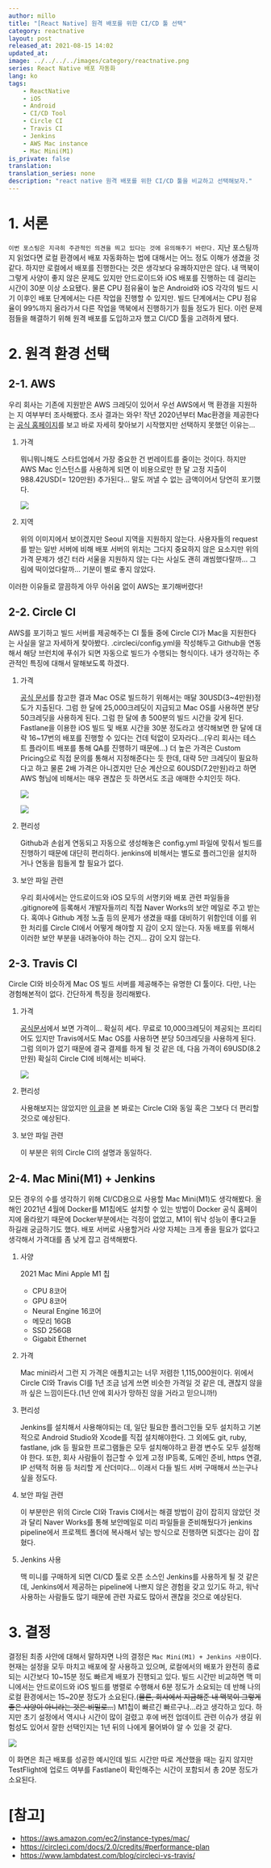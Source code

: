 ```yaml
---
author: millo
title: "[React Native] 원격 배포를 위한 CI/CD 툴 선택"
category: reactnative
layout: post
released_at: 2021-08-15 14:02
updated_at:
image: ../../../../images/category/reactnative.png
series: React Native 배포 자동화
lang: ko
tags:
    - ReactNative
    - iOS
    - Android
    - CI/CD Tool
    - Circle CI
    - Travis CI
    - Jenkins
    - AWS Mac instance
    - Mac Mini(M1)
is_private: false
translation:
translation_series: none
description: "react native 원격 배포를 위한 CI/CD 툴을 비교하고 선택해보자."
---
```


# 1. 서론

`이번 포스팅은 지극히 주관적인 의견을 띄고 있다는 것에 유의해주기 바란다.` 지난 포스팅까지 읽었다면 로컬 환경에서 배포 자동화하는 법에 대해서는 어느 정도 이해가 생겼을 것 같다. 하지만 로컬에서 배포를 진행한다는 것은 생각보다 유쾌하지만은 않다. 내 맥북이 그렇게 사양이 좋지 않은 문제도 있지만 안드로이드와 iOS 배포를 진행하는 데 걸리는 시간이 30분 이상 소요됐다. 물론 CPU 점유율이 높은 Android와 iOS 각각의 빌드 시기 이후인 배포 단계에서는 다른 작업을 진행할 수 있지만. 빌드 단계에서는 CPU 점유율이 99%까지 올라가서 다른 작업을 맥북에서 진행하기가 힘들 정도가 된다. 이런 문제점들을 해결하기 위해 원격 배포를 도입하고자 했고 CI/CD 툴을 고려하게 됐다.

# 2. 원격 환경 선택

## 2-1. AWS

우리 회사는 기존에 지원받은 AWS 크레딧이 있어서 우선 AWS에서 맥 환경을 지원하는 지 여부부터 조사해봤다. 조사 결과는 와우! 작년 2020년부터 Mac환경을 제공한다는 [공식 홈페이지](https://aws.amazon.com/ec2/instance-types/mac/)를 보고 바로 자세히 찾아보기 시작했지만 선택하지 못했던 이유는...

1. 가격

    뭐니뭐니해도 스타트업에서 가장 중요한 건 번레이트를 줄이는 것이다. 하지만 AWS Mac 인스턴스를 사용하게 되면 이 비용으로만 한 달 고정 지출이 988.42USD(= 120만원) 추가된다... 말도 꺼낼 수 없는 금액이어서 당연히 포기했다.

    ![](../../../../images/2021/08/fastlane-ci-cd-1.png)

2. 지역

    위의 이미지에서 보이겠지만 Seoul 지역을 지원하지 않는다. 사용자들의 request를 받는 일반 서버에 비해 배포 서버의 위치는 그다지 중요하지 않은 요소지만 위의 가격 문제가 생긴 터라 서울을 지원하지 않는 다는 사실도 괜히 괘씸했다랄까... 그림에 떡이었다랄까... 기분이 별로 좋지 않았다.

이러한 이유들로 깔끔하게 아무 아쉬움 없이 AWS는 포기해버렸다!

## 2-2. Circle CI

AWS를 포기하고 빌드 서버를 제공해주는 CI 툴들 중에 Circle CI가 Mac을 지원한다는 사실을 알고 자세하게 찾아봤다. .circleci/config.yml을 작성해두고 Github을 연동해서 해당 브런치에 푸쉬가 되면 자동으로 빌드가 수행되는 형식이다. 내가 생각하는 주관적인 특징에 대해서 말해보도록 하겠다.

1. 가격

    [공식 문서](https://circleci.com/docs/2.0/credits/#performance-plan)를 참고한 결과 Mac OS로 빌드하기 위해서는 매달 30USD(3~4만원)정도가 지출된다. 그럼 한 달에 25,000크레딧이 지급되고 Mac OS를 사용하면 분당 50크레딧을 사용하게 된다. 그럼 한 달에 총 500분의 빌드 시간을 갖게 된다. Fastlane을 이용한 iOS 빌드 및 배포 시간을 30분 정도라고 생각해보면 한 달에 대략 16~17번의 배포를 진행할 수 있다는 건데 턱없이 모자라다...(우리 회사는 테스트 플라이트 배포를 통해 QA를 진행하기 때문에...) 더 높은 가격은 Custom Pricing으로 직접 문의를 통해서 지정해준다는 듯 한데, 대략 5만 크레딧이 필요하다고 하고 물론 2배 가격은 아니겠지만 단순 계산으로 60USD(7.2만원)라고 하면 AWS 형님에 비해서는 매우 괜찮은 듯 하면서도 조금 애매한 수치인듯 하다.

    ![](../../../../images/2021/08/fastlane-ci-cd-2.png)

    ![](../../../../images/2021/08/fastlane-ci-cd-3.png)

2. 편리성

    Github과 손쉽게 연동되고 자동으로 생성해놓은 config.yml 파일에 맞춰서 빌드를 진행하기 때문에 대단히 편리하다. jenkins에 비해서는 별도로 플러그인을 설치하거나 연동을 힘들게 할 필요가 없다.

3. 보안 파일 관련

    우리 회사에서는 안드로이드와 iOS 모두의 서명키와 배포 관련 파일들을 .gitignore에 등록해서 개발자들끼리 직접 Naver Works의 보안 메일로 주고 받는다. 혹여나 Github 계정 노출 등의 문제가 생겼을 때를 대비하기 위함인데 이를 위한 처리를 Circle CI에서 어떻게 해야할 지 감이 오지 않는다. 자동 배포를 위해서 이러한 보안 부분을 내려놓아야 하는 건지... 감이 오지 않는다.

## 2-3. Travis CI

Circle CI와 비슷하게 Mac OS 빌드 서버를 제공해주는 유명한 CI 툴이다. 다만, 나는 경험해본적이 없다. 간단하게 특징을 정리해봤다.

1. 가격

    [공식문서](https://www.travis-ci.com/plans)에서 보면 가격이... 확실히 세다. 무료로 10,000크레딧이 제공되는 프리티어도 있지만 Travis에서도 Mac OS를 사용하면 분당 50크레딧을 사용하게 된다. 그럼 의미가 없기 때문에 결국 결제를 하게 될 것 같은 데, 다음 가격이 69USD(8.2만원) 확실히 Circle CI에 비해서는 비싸다.

    ![](../../../../images/2021/08/fastlane-ci-cd-4.png)

2. 편리성

    사용해보지는 않았지만 [이 글](https://www.lambdatest.com/blog/circleci-vs-travis/)을 본 봐로는 Circle CI와 동일 혹은 그보다 더 편리할 것으로 예상된다.

3. 보안 파일 관련

    이 부분은 위의 Circle CI의 설명과 동일하다.

## 2-4. Mac Mini(M1) + Jenkins

모든 경우의 수를 생각하기 위해 CI/CD용으로 사용할 Mac Mini(M1)도 생각해봤다. 올해인 2021년 4월에 Docker를 M1칩에도 설치할 수 있는 방법이 Docker 공식 홈페이지에 올라왔기 때문에 Docker부분에서는 걱정이 없었고, M1이 워낙 성능이 좋다고들 하길래 궁금하기도 했다. 배포 서버로 사용할거라 사양 자체는 크게 좋을 필요가 없다고 생각해서 가격대를 좀 낮게 잡고 검색해봤다.

1. 사양

    2021 Mac Mini Apple M1 칩

    - CPU 8코어
    - GPU 8코어
    - Neural Engine 16코어
    - 메모리 16GB
    - SSD 256GB
    - Gigabit Ethernet

2. 가격

    Mac mini라서 그런 지 가격은 애플치고는 너무 저렴한 1,115,000원이다. 위에서 Circle CI와 Travis CI를 1년 조금 넘게 쓰면 비슷한 가격일 것 같은 데, 괜찮지 않을까 싶은 느낌이든다.(1년 안에 회사가 망하진 않을 거라고 믿으니까!)

3. 편리성

    Jenkins를 설치해서 사용해야되는 데, 일단 필요한 플러그인들 모두 설치하고 기본적으로 Android Studio와 Xcode를 직접 설치해야한다. 그 외에도 git, ruby, fastlane, jdk 등 필요한 프로그램들은 모두 설치해야하고 환경 변수도 모두 설정해야 한다. 또한, 회사 사람들이 접근할 수 있게 고정 IP등록, 도메인 준비, https 연결, IP 선택적 허용 등 처리할 게 산더미다... 이래서 다들 빌드 서버 구매해서 쓰는구나 싶을 정도다.

4. 보안 파일 관련

    이 부분만은 위의 Circle CI와 Travis CI에서는 해결 방법이 감이 잡히지 않았던 것과 달리 Naver Works를 통해 보안메일로 미리 파일들을 준비해뒀다가 jenkins pipeline에서 프로젝트 폴더에 복사해서 넣는 방식으로 진행하면 되겠다는 감이 잡혔다.

5. Jenkins 사용

    맥 미니를 구매하게 되면 CI/CD 툴로 오픈 소스인 Jenkins를 사용하게 될 것 같은 데, Jenkins에서 제공하는 pipeline에 나쁘지 않은 경험을 갖고 있기도 하고, 워낙 사용하는 사람들도 많기 때문에 관련 자료도 많아서 괜찮을 것으로 예상된다.

# 3. 결정

결정된 최종 사안에 대해서 말하자면 나의 결정은 `Mac Mini(M1) + Jenkins 사용`이다. 현재는 설정을 모두 마치고 배포에 잘 사용하고 있으며, 로컬에서의 배포가 완전히 종료되는 시간보다 10~15분 정도 빠르게 배포가 진행되고 있다. 빌드 시간만 비교하면 맥 미니에서는 안드로이드와 iOS 빌드를 병렬로 수행해서 6분 정도가 소요되는 데 반해 나의 로컬 환경에서는 15~20분 정도가 소요된다.(~~물론, 회사에서 지금해준 내 맥북이 그렇게 좋은 사양이 아니라는 것은 비밀로...~~) M1칩이 빠르긴 빠르구나...라고 생각하고 있다. 하지만 초기 설정에서 역시나 시간이 많이 걸렸고 후에 버전 업데이트 관련 이슈가 생길 위험성도 있어서 잘한 선택인지는 1년 뒤의 나에게 물어봐야 알 수 있을 것 같다.

![](../../../../images/2021/08/fastlane-ci-cd-5.png)

이 화면은 최근 배포를 성공한 예시인데 빌드 시간만 따로 계산했을 때는 길지 않지만 TestFlight에 업로드 여부를 Fastlane이 확인해주는 시간이 포함되서 총 20분 정도가 소요된다.

# [참고]

-   https://aws.amazon.com/ec2/instance-types/mac/
-   https://circleci.com/docs/2.0/credits/#performance-plan
-   https://www.lambdatest.com/blog/circleci-vs-travis/
